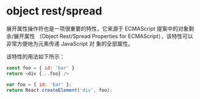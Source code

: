 # object rest/spread

展开属性操作符也是一项很重要的特性，它来源于 ECMAScript 提案中的对象剩余/展开属性
（Object Rest/Spread Properties for ECMAScript），该特性可以非常方便地为元素传递 JavaScript 对 象的全部属性。

该特性的用法如下所示：
```js
const foo = { id: 'bar' }
return <div {...foo} />
```
<!-- 以上代码的转译结果如下所示： -->

```js
var foo = { id: 'bar' };
return React.createElement('div', foo);
```
